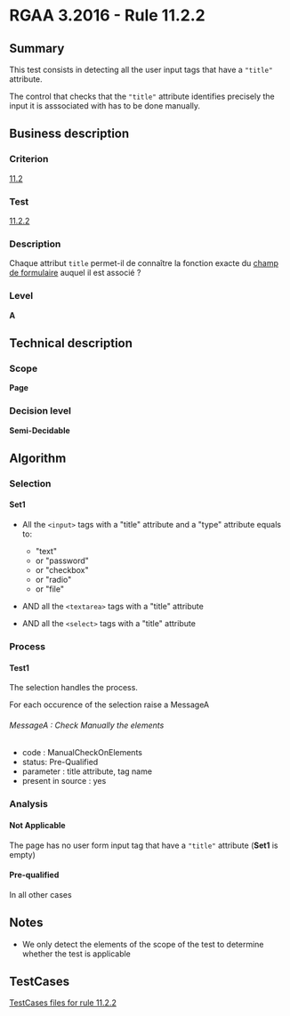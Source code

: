 # RGAA 3.2016 - Rule 11.2.2

## Summary
This test consists in detecting all the user input tags that have a `"title"` attribute.

The control that checks that the `"title"` attribute identifies precisely the input it is asssociated with has to be done manually.

## Business description

### Criterion
[11.2](http://references.modernisation.gouv.fr/rgaa-accessibilite/2016/criteres.html#crit-11-2)

### Test
[11.2.2](http://references.modernisation.gouv.fr/rgaa-accessibilite/2016/criteres.html#test-11-2-2)

### Description
<div lang="fr">Chaque attribut <code lang="en">title</code> permet-il de conna&#xEE;tre la fonction exacte du <a href="http://references.modernisation.gouv.fr/rgaa-accessibilite/glossaire.html#champ-de-saisie-de-formulaire">champ de formulaire</a> auquel il est associ&#xE9;&nbsp;?</div>

### Level
**A**

## Technical description

### Scope
**Page**

### Decision level
**Semi-Decidable**

## Algorithm

### Selection

#### Set1

-   All the `<input>` tags with a "title" attribute and a "type"
    attribute equals to:
    -   "text"
    -   or "password"
    -   or "checkbox"
    -   or "radio"
    -   or "file"

-   AND all the `<textarea>` tags with a "title" attribute
-   AND all the `<select>` tags with a "title" attribute

### Process

#### Test1

The selection handles the process.

For each occurence of the selection raise a MessageA

###### MessageA : Check Manually the elements

-   code : ManualCheckOnElements
-   status: Pre-Qualified
-   parameter : title attribute, tag name
-   present in source : yes

### Analysis

#### Not Applicable

The page has no user form input tag that have a `"title"` attribute (**Set1** is empty)

#### Pre-qualified

In all other cases

## Notes

-   We only detect the elements of the scope of the test to determine
    whether the test is applicable




##  TestCases

[TestCases files for rule 11.2.2](https://github.com/Asqatasun/Asqatasun/tree/develop/rules/rules-rgaa3.2016/src/test/resources/testcases/rgaa32016/Rgaa32016Rule110202/)


